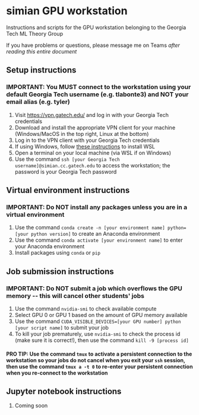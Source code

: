 # simian GPU workstation
Instructions and scripts for the GPU workstation belonging to the Georgia Tech ML Theory Group

If you have problems or questions, please message me on Teams *after reading this entire document*

## Setup instructions
### IMPORTANT: You MUST connect to the workstation using your default Georgia Tech username (e.g. tlabonte3) and NOT your email alias (e.g. tyler)

1. Visit <https://vpn.gatech.edu/> and log in with your Georgia Tech credentials
2. Download and install the appropriate VPN client for your machine (Windows/MacOS in the top right, Linux at the bottom)
3. Log in to the VPN client with your Georgia Tech credentials
4. If using Windows, follow [these instructions](https://learn.microsoft.com/en-us/windows/wsl/install) to install WSL
5. Open a terminal on your local machine (via WSL if on Windows)
6. Use the command `ssh [your Georgia Tech username]@simian.cc.gatech.edu` to access the workstation; the password is your Georgia Tech password

## Virtual environment instructions
### IMPORTANT: Do NOT install any packages unless you are in a virtual environment

1. Use the command `conda create -n [your environment name] python=[your python version]` to create an Anaconda environment
2. Use the command `conda activate [your environment name]` to enter your Anaconda environment
3. Install packages using `conda` or `pip`

## Job submission instructions
### IMPORTANT: Do NOT submit a job which overflows the GPU memory -- this will cancel other students' jobs

1. Use the command `nvidia-smi` to check available compute
2. Select GPU 0 or GPU 1 based on the amount of GPU memory available
3. Use the command `CUDA_VISIBLE_DEVICES=[your GPU number] python [your script name]` to submit your job
4. To kill your job prematurely, use `nvidia-smi` to check the process id (make sure it is correct!), then use the command `kill -9 [process id]`

#### PRO TIP: Use the command `tmux` to activate a persistent connection to the workstation so your jobs do not cancel when you exit your `ssh` session, then use the command `tmux a -t 0` to re-enter your persistent connection when you re-connect to the workstation

## Jupyter notebook instructions

1. Coming soon
